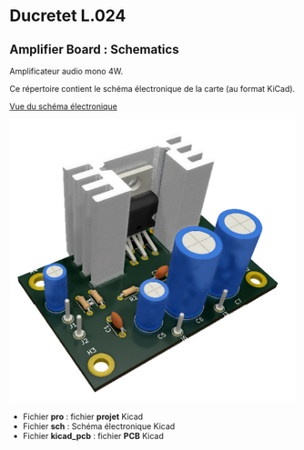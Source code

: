 # Ducretet L.024

## Amplifier Board : Schematics

Amplificateur audio mono 4W.

Ce répertoire contient le schéma électronique de la carte (au format KiCad).

[Vue du schéma électronique](Velleman%20Amplifier%20VM114.sch)

![Vue de la carte - Modèle 3D réalisé avec KiCad](Velleman%20Amplifier%20VM114.png)

* Fichier **pro** : fichier **projet** Kicad
* Fichier **sch** : Schéma électronique Kicad
* Fichier **kicad_pcb** : fichier **PCB** Kicad

